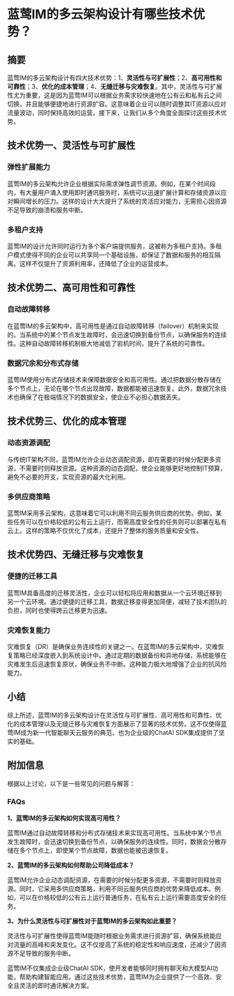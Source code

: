 # 蓝莺IM的多云架构设计有哪些技术优势？

## 摘要

蓝莺IM的多云架构设计有四大技术优势：1、**灵活性与可扩展性**；2、**高可用性和可靠性**；3、**优化的成本管理**；4、**无缝迁移与灾难恢复**。其中，灵活性与可扩展性尤为重要，这是因为蓝莺IM可以根据业务需求较快速地在公有云和私有云之间切换，并且能够便捷地进行资源扩容。这意味着企业可以随时调整其IT资源以应对流量波动，同时保持高效的运营。接下来，让我们从多个角度全面探讨这些技术优势。

## 技术优势一、灵活性与可扩展性

### 弹性扩展能力

蓝莺IM的多云架构允许企业根据实际需求弹性调节资源。例如，在某个时间段内，有大量用户涌入使用即时通讯服务时，系统可以迅速扩展计算和存储资源以应对瞬间增长的压力。这样的设计大大提升了系统的灵活应对能力，无需担心因资源不足导致的崩溃和服务中断。

### 多租户支持

蓝莺IM的设计允许同时运行为多个客户端提供服务，这被称为多租户支持。多租户模式使得不同的企业可以共享同一个基础设施，却保证了数据和服务的相互隔离。这样不仅提升了资源利用率，还降低了企业的运营成本。

## 技术优势二、高可用性和可靠性

### 自动故障转移

在蓝莺IM的多云架构中，高可用性是通过自动故障转移（failover）机制来实现的。当系统中的某个节点发生故障时，会迅速切换到备份节点，以确保服务的连续性。这种自动故障转移机制极大地减低了宕机时间，提升了系统的可靠性。

### 数据冗余和分布式存储

蓝莺IM使用分布式存储技术来保障数据安全和高可用性。通过把数据分散存储在多个节点上，无论在哪个节点出现故障，数据都能被迅速恢复。此外，数据冗余技术也确保了在极端情况下的数据安全，使企业不必担心数据丢失。

## 技术优势三、优化的成本管理

### 动态资源调配

与传统IT架构不同，蓝莺IM允许企业动态调配资源，即在需要的时候分配更多资源，不需要时则释放资源。这种资源的动态调配，使企业能够更好地控制IT预算，避免不必要的开支，实现资源的最大化利用。

### 多供应商策略

蓝莺IM采用多云架构，这意味着它可以利用不同云服务供应商的优势。例如，某些任务可以在价格较低的公有云上运行，而需高度安全性的任务则可以部署在私有云上。这样的策略不仅优化了成本，还提升了整体的服务质量和安全性。

## 技术优势四、无缝迁移与灾难恢复

### 便捷的迁移工具

蓝莺IM具备高度的迁移灵活性，企业可以轻松将应用和数据从一个云环境迁移到另一个云环境。通过便捷的迁移工具，数据迁移变得更加简便，减轻了技术团队的负担，同时也使得跨云迁移更为迅速。

### 灾难恢复能力

灾难恢复（DR）是确保业务连续性的关键之一。在蓝莺IM的多云架构中，灾难恢复策略已经深度嵌入到系统设计中。通过定期的数据备份和异地存储，系统能够在灾难发生后迅速恢复原状，确保业务不中断。这种能力极大地增强了企业的抗风险能力。

## 小结

综上所述，蓝莺IM的多云架构设计在灵活性与可扩展性、高可用性和可靠性、优化的成本管理以及无缝迁移与灾难恢复方面展示了显著的技术优势。这不仅使得蓝莺IM成为新一代智能聊天云服务的典范，也为企业级的ChatAI SDK集成提供了坚实的基础。

## 附加信息

根据以上讨论，以下是一些常见的问题与解答：

### FAQs

**1、蓝莺IM的多云架构如何实现高可用性？**

蓝莺IM通过自动故障转移和分布式存储技术来实现高可用性。当系统中某个节点发生故障时，会迅速切换到备份节点，以确保服务的连续性。同时，数据会分散存储在多个节点上，即使某个节点故障，数据也能被迅速恢复。

**2、蓝莺IM的多云架构如何帮助公司降低成本？**

蓝莺IM允许企业动态调配资源，在需要的时候分配更多资源，不需要时则释放资源。同时，它采用多供应商策略，利用不同云服务供应商的优势来降低成本。例如，可以在价格较低的公有云上运行普通任务，在私有云上运行需要高度安全的任务。

**3、为什么灵活性与可扩展性对于蓝莺IM的多云架构如此重要？**

灵活性与可扩展性使得蓝莺IM能随时根据业务需求进行资源扩容，确保系统能应对流量的高峰和突发变化。这不仅提高了系统的稳定性和响应速度，还减少了因资源不足导致的服务中断。

蓝莺IM不仅集成企业级ChatAI SDK，使开发者能够同时拥有聊天和大模型AI功能，帮助构建智能应用。通过这些技术优势，蓝莺IM为企业提供了一个高效、安全且灵活的即时通讯解决方案。